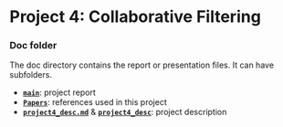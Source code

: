 # Project 4: Collaborative Filtering

### Doc folder

The doc directory contains the report or presentation files. It can have subfolders.  
+ [**`main`**](main.Rmd): project report  
+ [**`Papers`**](Papers/): references used in this project  
+ [**`project4_desc.md`**](project4_desc.md) & [**`project4_desc`**](project4_desc.pdf): project description  
